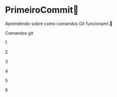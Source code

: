 # PrimeiroCommit🙌
Aprendendo sobre como comandos Git funcionam!.🤔

Comandos git

1


2


3


4


5


6

